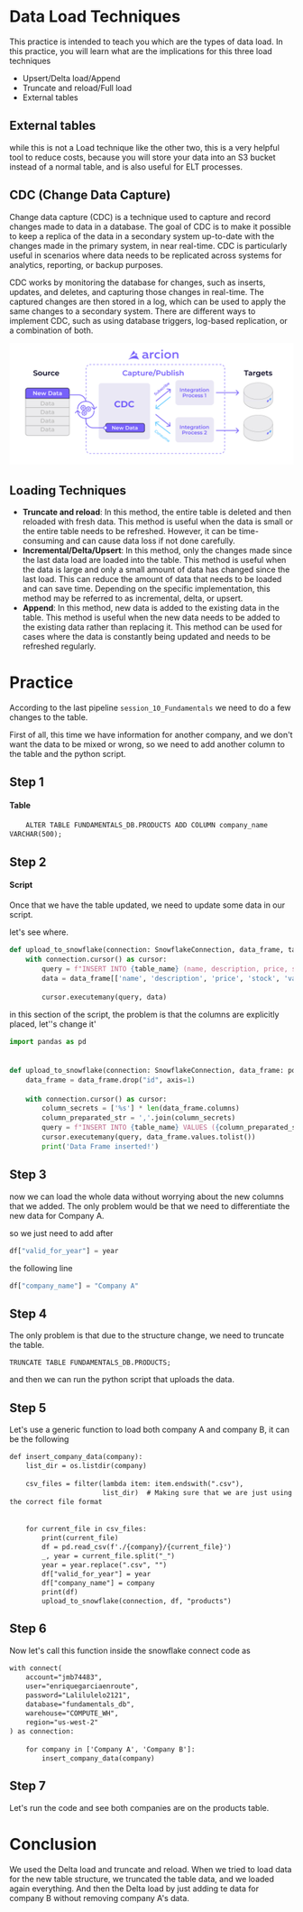 # Data Load Techniques

This practice is intended to teach you which are the types of data load.
In this practice, you will learn what are the implications for this three load techniques

- Upsert/Delta load/Append
- Truncate and reload/Full load
- External tables


## External tables

while this is not a Load technique like the other two, this is a very helpful tool to reduce
costs, because you will store your data into an S3 bucket instead of a normal table, and is also
useful for ELT processes.

## CDC (Change Data Capture)

Change data capture (CDC) is a technique used to capture and record changes made to data in a database. The goal of CDC is to make it possible to keep a replica of the data in a secondary system up-to-date with the changes made in the primary system, in near real-time. CDC is particularly useful in scenarios where data needs to be replicated across systems for analytics, reporting, or backup purposes.

CDC works by monitoring the database for changes, such as inserts, updates, and deletes, and capturing those changes in real-time. The captured changes are then stored in a log, which can be used to apply the same changes to a secondary system. There are different ways to implement CDC, such as using database triggers, log-based replication, or a combination of both.

![Docker-Python](documentation_images/cdc.png)

## Loading Techniques

+ **Truncate and reload**: In this method, the entire table is deleted and then reloaded with fresh data. This method is useful when the data is small or the entire table needs to be refreshed. However, it can be time-consuming and can cause data loss if not done carefully.
+ **Incremental/Delta/Upsert**: In this method, only the changes made since the last data load are loaded into the table. This method is useful when the data is large and only a small amount of data has changed since the last load. This can reduce the amount of data that needs to be loaded and can save time. Depending on the specific implementation, this method may be referred to as incremental, delta, or upsert.
+ **Append**: In this method, new data is added to the existing data in the table. This method is useful when the new data needs to be added to the existing data rather than replacing it. This method can be used for cases where the data is constantly being updated and needs to be refreshed regularly.


# Practice

According to the last pipeline `session_10_Fundamentals` we need to do a few changes to the table.

First of all, this time we have information for another company, and we don't want the data to be mixed
or wrong, so we need to add another column to the table and the python script.

## Step 1

#### Table

```snowflake
    ALTER TABLE FUNDAMENTALS_DB.PRODUCTS ADD COLUMN company_name VARCHAR(500);
```

## Step 2

#### Script

Once that we have the table updated, we need to update some data in our script.

let's see where.

```python
def upload_to_snowflake(connection: SnowflakeConnection, data_frame, table_name):
    with connection.cursor() as cursor:
        query = f"INSERT INTO {table_name} (name, description, price, stock, valid_for_year) VALUES (%s, %s, %s, %s, %s)"
        data = data_frame[['name', 'description', 'price', 'stock', 'valid_for_year']].values.tolist()

        cursor.executemany(query, data)
```

in this section of the script, the problem is that the columns are explicitly placed, let''s change it'

```python
import pandas as pd


def upload_to_snowflake(connection: SnowflakeConnection, data_frame: pd.DataFrame, table_name):
    data_frame = data_frame.drop("id", axis=1)
    
    with connection.cursor() as cursor:
        column_secrets = ['%s'] * len(data_frame.columns)
        column_preparated_str = ','.join(column_secrets)
        query = f"INSERT INTO {table_name} VALUES ({column_preparated_str})"
        cursor.executemany(query, data_frame.values.tolist())
        print('Data Frame inserted!')
```

## Step 3

now we can load the whole data without worrying about the new columns that we added.
The only problem would be that we need to differentiate the new data for Company A.

so we just need to add after

```python
df["valid_for_year"] = year
```

the following line
```python
df["company_name"] = "Company A"
```

## Step 4

The only problem is that due to the structure change, we need to truncate the table.

```snowflake
TRUNCATE TABLE FUNDAMENTALS_DB.PRODUCTS;
```

and then we can run the python script that uploads the data.

## Step 5

Let's use a generic function to load both company A and company B, it can be the following

```
def insert_company_data(company):
    list_dir = os.listdir(company) 

    csv_files = filter(lambda item: item.endswith(".csv"),
                       list_dir)  # Making sure that we are just using the correct file format


    for current_file in csv_files:
        print(current_file)
        df = pd.read_csv(f'./{company}/{current_file}')
        _, year = current_file.split("_")
        year = year.replace(".csv", "")
        df["valid_for_year"] = year
        df["company_name"] = company
        print(df)
        upload_to_snowflake(connection, df, "products")
```

## Step 6

Now let's call this function inside the snowflake connect code as

```
with connect(
    account="jmb74483",
    user="enriquegarciaenroute",
    password="Lalilulelo2121",
    database="fundamentals_db",
    warehouse="COMPUTE_WH",
    region="us-west-2"
) as connection:

    for company in ['Company A', 'Company B']:
        insert_company_data(company)
```

## Step 7

Let's run the code and see both companies are on the products table.

# Conclusion

We used the Delta load and truncate and reload.
When we tried to load data for the new table structure, we truncated the table data, and we loaded again everything.
And then the Delta load by just adding te data for company B without removing company A's data.